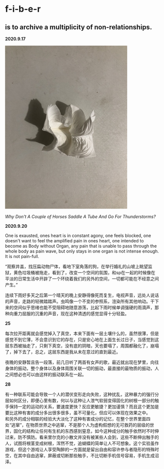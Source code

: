 # f-i-b-e-r

## is to archive a multiplicity of non-relationships.


**2020.9.17**

<img src="https://github.com/f-i-b-e-r/f-i-b-e-r.github.io/blob/master/fiber_pics/fiber01.jpg" width="400" height="533.3" />  

_Why Don't A Couple of Horses Saddle A Tube And Go For Thunderstorms?_ 


**2020.9.20**

One is exausted, ones heart is in constant agony, one feels blocked, one doesn't want to feel the amplified pain in ones heart, one intended to become as Body without Organ, any pain that is unable to pass through the whole body as pain wave, but only stays in one organ is not intense enough. It is not pain-full.

  
“观察井盖，找压扁动物尸体，看地下室角落的狗，在举行婚礼的山坡上眺望监狱，黄色垃圾桶被拖走，看到了，改变一个空间的氛围，和sp在一起的时候像在平淡的日常生活中开辟了一个环绕着我们的另外的空间，一切都可能在不经意之间产生。”  

连续下雨好多天之后第一个晴天的晚上安静得像死而复生，电视声音，远处人说话的声音，走路的轻微踏踏声。虫鸣像一个不变的参照系，渲染所有其他响动。干下来的空间似乎思绪也能不受阻碍地随意游荡，比起下雨时候单调强硬的雨滴声，那种向重力屈服的沉重的声音，现在这种清透的感觉显得十分轻盈。

**25**

每次拉开距离就会感觉掉入了真空，本来下面有一层土壤什么的，虽然很薄，但是感觉不到它薄，不会意识到它的存在，只是安心地在上面生长过日子，当感觉到这层东西被抽走了，只剩下真空，没有底的阴暗，天也要塌了，周围都融化了，崩塌了，掉下去了，总之，这层东西是我从未在意过的直到最近。
  
夜晚的安静暂且告一段落，前几日听了两首有女声的歌，最近就出现在梦里，向往身体的振动，整个身体以及身体周围关联一切的振动，最直接的最物质的振动，人之间想必也可以由这样的振动联系在一起。

**28**

有一种联系可能会导致一个人的潜伏变形走向失败，这种扰乱，这种暴力的强行分层如何区分，即便心里有数，何以与这种让人泄气软弱变得固化的树根一部分的触手保持一定的运动的关系，要速度更快？反应更敏捷？更加谨慎？而且这个更加是要比这种有害的成分多出很多很多，虽不可量化，但应可以体现在效果之中。  
和另外的成分相联的经验大大淡化了这种有害成分的记忆，在整个世界里面四处“逃窜”，在物质世界之中逃窜，不是那个人为虚构假想的无可救药的层级的世界，固化的结构让任何有生机的东西感到窒息，如今这种成分的触手依然时不时伸过来，防不慎防。看来里尔克的小散文并没有被某些人会到，这些不断伸出触手的人，试图将根茎变成树根，浑然不觉，追蝴蝶的简单让人不可想象。这个实验虽作游戏，但这个游戏让人享受陶醉的一方面就是留出自由和容许参与者隐形的特殊时空，在其中自由逃窜，屏蔽或切断那些触手，不比切断手机信号容易，手机生成沼泽。
